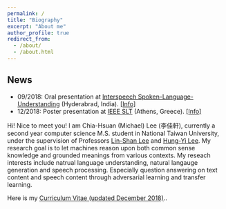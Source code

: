 ```yaml
---
permalink: /
title: "Biography"
excerpt: "About me"
author_profile: true
redirect_from: 
  - /about/
  - /about.html
---
```


## News
- 09/2018: Oral presentation at [Interspeech Spoken-Language-Understanding](http://interspeech2018.org/index.html) (Hyderabrad, India). [[Info]](/publications/2018-09-02-paper-SPOKENSQUAD)
- 12/2018: Poster presentation at [IEEE SLT](http://www.slt2018.org/) (Athens, Greece). [[Info]](/publications/2018-12-18-paper-ODSQA)



Hi! Nice to meet you!
I am Chia-Hsuan (Michael) Lee (李佳軒), currently a second year computer science M.S. student in National Taiwan University, under the supervision of Professors [Lin-Shan Lee](http://speech.ee.ntu.edu.tw/previous_version/lslNew.htm) and [Hung-Yi Lee](http://speech.ee.ntu.edu.tw/~tlkagk/). My research goal is to let machines reason upon both common sense knowledge and grounded meanings from various contexts. My reseach interests include natrual language understanding, natural langauge generation and speech processing. Especially question answering on text content and speech content through adversarial learning and transfer learning.

Here is my <a href="https://drive.google.com/open?id=1lnxs95uPXJMmEnzts6zkjOZpm7H_9Xxl" target="_blank">Curriculum Vitae (updated December 2018)</a>..
